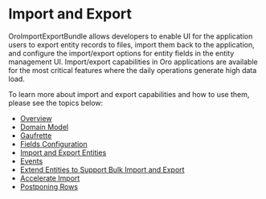 <a id="dev-integrations-import-export"></a>

# Import and Export

OroImportExportBundle allows developers to enable UI for the application users to export entity records to files, import them back to the application, and configure the import/export options for entity fields in the entity management UI. Import/export capabilities in Oro applications are available for the most critical features where the daily operations generate high data load.

To learn more about import and export capabilities and how to use them, please see the topics below:

* [Overview](overview.md)
* [Domain Model](domain-model.md)
* [Gaufrette](gaufrette.md)
* [Fields Configuration](fields-configuration.md)
* [Import and Export Entities](import-export.md)
* [Events](events.md)
* [Extend Entities to Support Bulk Import and Export](customize-import-export.md)
* [Accelerate Import](accelerate-import.md)
* [Postponing Rows](rows-postponing.md)
